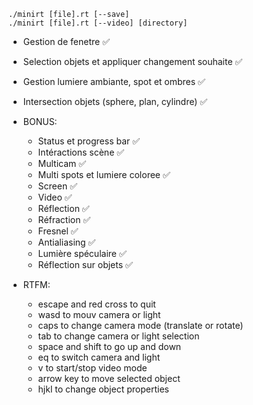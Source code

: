 ```
./minirt [file].rt [--save]
./minirt [file].rt [--video] [directory]
```

- Gestion de fenetre ✅
- Selection objets et appliquer changement souhaite ✅
- Gestion lumiere ambiante, spot et ombres ✅
- Intersection objets (sphere, plan, cylindre) ✅

- BONUS:
	- Status et progress bar ✅
	- Intéractions scène ✅
	- Multicam ✅
	- Multi spots et lumiere coloree ✅
	- Screen ✅
	- Video ✅
	- Réflection ✅
	- Réfraction ✅
	- Fresnel ✅
	- Antialiasing ✅
	- Lumière spéculaire ✅
	- Réflection sur objets ✅


- RTFM:
	- escape and red cross to quit
	- wasd to mouv camera or light
	- caps to change camera mode (translate or rotate)
	- tab to change camera or light selection
	- space and shift to go up and down
	- eq to switch camera and light
	- v to start/stop video mode
	- arrow key to move selected object
	- hjkl to change object properties
